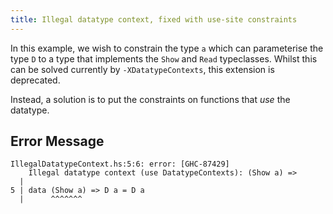```yaml
---
title: Illegal datatype context, fixed with use-site constraints
---
```


In this example, we wish to constrain the type `a` which can parameterise the type `D` to a type that implements the `Show` and `Read` typeclasses. Whilst this can be solved currently by `-XDatatypeContexts`, this extension is deprecated.

Instead, a solution is to put the constraints on functions that *use* the datatype.

## Error Message
```
IllegalDatatypeContext.hs:5:6: error: [GHC-87429]
    Illegal datatype context (use DatatypeContexts): (Show a) =>
  |
5 | data (Show a) => D a = D a
  |      ^^^^^^^
```
